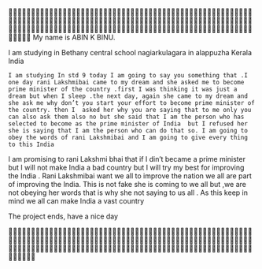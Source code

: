 🥎🥎🥎🥎🥎🥎🥎🥎🥎🥎🥎🥎🥎🥎🥎🥎🥎🥎🥎🥎🥎🥎🥎🥎🥎🥎🥎🥎🥎🥎🥎🥎🥎🥎🥎🥎🥎🥎🥎🥎🥎🥎🥎🥎🥎🥎🥎🥎🥎🥎🥎🥎🥎🥎🥎🥎🥎🥎🥎🥎🥎🥎🥎🥎🥎🥎🥎🥎🥎🥎🥎🥎🥎🥎🥎🥎🥎🥎🥎🥎🥎🥎🥎🥎🥎🥎🥎🥎🥎🥎🥎🥎🥎🥎🥎🥎🥎🥎🥎🥎🥎🥎🥎🥎🥎🥎🥎🥎🥎🥎🥎🥎🥎🥎🥎🥎🥎🥎🥎🥎🥎🥎🥎🥎🥎🥎🥎🥎🥎🥎🥎🥎🥎🥎🥎🥎🥎🥎🥎🥎🥎🥎🥎🥎🥎🥎🥎🥎🥎🥎🥎🥎🥎🥎🥎🥎🥎🥎🥎🥎🥎🥎🥎🥎🥎🥎🥎                                       My name is ABIN K BINU.       

   I am studying in Bethany central school nagiarkulagara in alappuzha Kerala India 

    I am studying In std 9 today I am going to say you something that .I one day rani Lakshmibai came to my dream and she asked me to become prime minister of the country .first I was thinking it was just a dream but when I sleep .the next day, again she came to my dream and she ask me why don’t you start your effort to become prime minister of the country. then I  asked her why you are saying that to me only you can also ask them also no but she said that I am the person who has selected to become as the prime minister of India  but I refused her she is saying that I am the person who can do that so. I am going to obey the words of rani Lakshmibai and I am going to give every thing to this India

I am promising to rani Lakshmi bhai that if I din’t became a prime minister but I will not make India a bad country but I will try my best for improving the India . Rani  Lakshmibai want  we all to improve the nation we all are part of improving the India. This is not  fake she is coming to we all but ,we are not obeying her words that is why she not saying to us all . As this keep in mind we all can make India a vast country 











The project ends, have a nice day

🥎🥎🥎🥎🥎🥎🥎🥎🥎🥎🥎🥎🥎🥎🥎🥎🥎🥎🥎🥎🥎🥎🥎🥎🥎🥎🥎🥎🥎🥎🥎🥎🥎🥎🥎🥎🥎🥎🥎🥎🥎🥎🥎🥎🥎🥎🥎🥎🥎🥎🥎🥎🥎🥎🥎🥎🥎🥎🥎🥎🥎🥎🥎🥎🥎🥎🥎🥎🥎🥎🥎🥎🥎🥎🥎🥎🥎🥎🥎🥎🥎🥎🥎🥎🥎🥎🥎🥎🥎🥎🥎🥎🥎🥎🥎🥎🥎🥎🥎🥎🥎🥎🥎🥎🥎🥎🥎🥎🥎🥎🥎🥎🥎🥎🥎🥎🥎🥎🥎🥎🥎🥎🥎🥎🥎🥎🥎🥎🥎🥎🥎🥎🥎🥎🥎🥎🥎🥎🥎🥎🥎🥎🥎🥎🥎🥎🥎🥎🥎🥎🥎🥎🥎🥎🥎🥎🥎🥎🥎🥎🥎🥎🥎🥎🥎🥎🥎🥎
